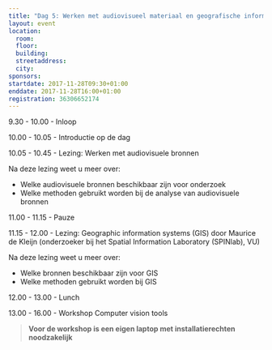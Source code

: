 ```yaml
---
title: "Dag 5: Werken met audiovisueel materiaal en geografische informatie"
layout: event
location:
  room:
  floor:
  building:
  streetaddress:
  city:
sponsors:
startdate: 2017-11-28T09:30+01:00
enddate: 2017-11-28T16:00+01:00
registration: 36306652174
---
```


9.30 - 10.00 - Inloop

10.00 - 10.05 - Introductie op de dag

10.05 - 10.45 - Lezing: Werken met audiovisuele bronnen

Na deze lezing weet u meer over:

- Welke audiovisuele bronnen beschikbaar zijn voor onderzoek
- Welke methoden gebruikt worden bij de analyse van audiovisuele bronnen

11.00 - 11.15 - Pauze

11.15 - 12.00 - Lezing: Geographic information systems (GIS) door Maurice de Kleijn (onderzoeker bij het Spatial Information Laboratory (SPINlab), VU)

Na deze lezing weet u meer over:

- Welke bronnen beschikbaar zijn voor GIS
- Welke methoden gebruikt worden bij GIS

12.00 - 13.00 - Lunch

13.00 - 16.00 - Workshop Computer vision tools

> **Voor de workshop is een eigen laptop met installatierechten noodzakelijk**
